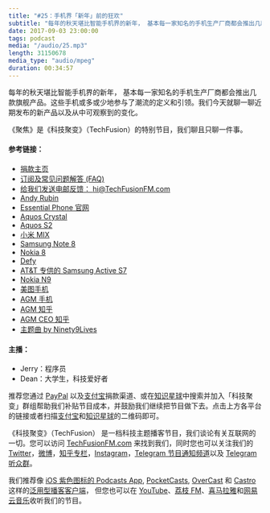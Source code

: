 ```yaml
---
title: "#25：手机界「新年」前的狂欢"
subtitle: "每年的秋天堪比智能手机界的新年， 基本每一家知名的手机生产厂商都会推出几款旗舰产品。这些手机或多或少地参与了潮流的定义和引领。我们今天就聊一聊近期发布的新产品以及从中可观察到的变化。《聚焦》是《科技聚变》（TechFusion）的特别节目，我们聊且只聊一件事。"
date: 2017-09-03 23:00:00
tags: podcast
media: "/audio/25.mp3"
length: 31150678 
media_type: "audio/mpeg"
duration: 00:34:57
---
```


每年的秋天堪比智能手机界的新年， 基本每一家知名的手机生产厂商都会推出几款旗舰产品。这些手机或多或少地参与了潮流的定义和引领。我们今天就聊一聊近期发布的新产品以及从中可观察到的变化。

《聚焦》是《科技聚变》（TechFusion）的特别节目，我们聊且只聊一件事。

#### 参考链接：

- [捐款主页](https://techfusionfm.com/donate)
- [订阅及常见问题解答 (FAQ)](https://techfusionfm.com/faq)
- [给我们发送电邮反馈： hi@TechFusionFM.com](mailto:hi@techfusionfm.com)
- [Andy Rubin](https://en.wikipedia.org/wiki/Andy_Rubin)
- [Essential Phone 官网](http://essential.com)
- [Aquos Crystal](https://www.sharpusa.com/forhome/mobile/models/aquoscrystal-306sh.aspx)
- [Aquos S2](https://www.theverge.com/circuitbreaker/2017/8/8/16111962/sharp-aquos-s2-announced)
- [小米 MIX](http://www.mi.com/mix/)
- [Samsung Note 8](http://www.samsung.com/cn/smartphones/galaxy-note8/)
- [Nokia 8](http://www.nokia.com/en_us/phones/nokia-8?%20Facebook,%20Twitter)
- [Defy](https://en.wikipedia.org/wiki/Motorola_Defy)
- [AT&T 专供的 Samsung Active S7](https://www.att.com/cellphones/samsung/galaxy-s7-active.html#sku=sku7920725)
- [Nokia N9](https://en.wikipedia.org/wiki/Nokia_N9)
- [美图手机](http://www.meitu.com/m4)
- [AGM 手机](http://www.agmdevice.com)
- [AGM 知乎](https://www.zhihu.com/org/agmhu-wai-shou-ji/answers)
- [AGM CEO 知乎](https://www.zhihu.com/people/yu-chen-zhi-72/answers)
- [主题曲 by Ninety9Lives](http://99l.tv/BleedingThroughYU)


#### 主播：

- Jerry：程序员
- Dean：大学生，科技爱好者


推荐您通过 [PayPal](https://paypal.me/techfusionfm/5) 以及[支付宝](HTTPS://QR.ALIPAY.COM/FKX09288AJOENI0MVZXM12)捐款渠道、或在[知识星球](https://www.xiaomiquan.com)中搜索并加入「科技聚变」群组帮助我们补贴节目成本，并鼓励我们继续把节目做下去。点击上方各平台的链接或者扫描[支付宝](https://techfusionfm.com/images/QR.JPG)和[知识星球](https://t.zsxq.com/IEmEM3f)的二维码即可。

《科技聚变》（TechFusion） 是一档科技主题播客节目，我们谈论有关互联网的一切。您可以访问 [TechFusionFM.com](https://TechFusionFM.com) 来找到我们，同时您也可以关注我们的 [Twitter](http://twitter.com/TechFusionFM)，[微博](http://weibo.com/TechFusionFM)，[知乎专栏](https://zhuanlan.zhihu.com/TechFusion)，[Instagram](http://instagram.com/TechFusionFM)，[Telegram 节目通知频道](https://t.me/TechFusionFM)以及 [Telegram 听众群](https://t.me/TechFusionChat)。

我们推荐像 [iOS 紫色图标的 Podcasts App](https://itunes.apple.com/cn/podcast/id1202658654), [PocketCasts](http://pca.st/podcast/28fcd200-cc7c-0134-10da-25324e2a541d), [OverCast](https://overcast.fm) 和 [Castro](http://supertop.co/castro/) 这样的[泛用型播客客户端](https://techfusionfm.com/faq)， 但您也可以在 [YouTube](https://www.youtube.com/channel/UC6uvHf21Tjm5lepw6P2Ki-Q)、[荔枝 FM](https://www.lizhi.fm/1494013/)、[喜马拉雅](http://www.ximalaya.com/72456289/album/6648521)和[网易云音乐](http://music.163.com/#/djradio?id=347498120)收听我们的节目。